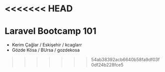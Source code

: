 <<<<<<< HEAD
=======
# Laravel Bootcamp 101

- Kerim Çağlar / Eskişehir / kcaglarr
- Gözde Kösa / BUrsa / gozdekosa
>>>>>>> 54ab38392acb6640b58fa9df03f0df24b228fce5

